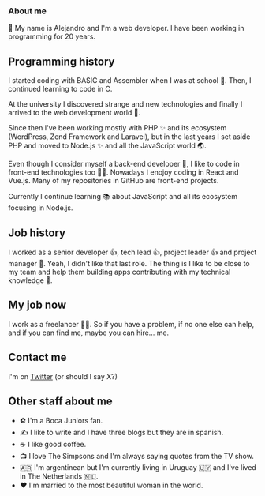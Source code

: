 ### About me

👋 My name is Alejandro and I'm a web developer. I have been working in programming for 20 years.

## Programming history

I started coding with BASIC and Assembler when I was at school 👦. Then, I continued learning to code in C.

At the university I discovered strange and new technologies and finally I arrived to the web development world 💪.

Since then I've been working mostly with PHP ✨ and its ecosystem (WordPress, Zend Framework and Laravel), but in the last years I set aside PHP and moved to Node.js ✨ and all the JavaScript world 🌏.

Even though I consider myself a back-end developer 🧌, I like to code in front-end technologies too 👨‍🎨. Nowadays I enojoy coding in React and Vue.js. Many of my repositories in GitHub are front-end projects.

Currently I continue learning 📚 about JavaScript and all its ecosystem focusing in Node.js.

## Job history
I worked as a senior developer 👍, tech lead 👍, project leader 👍 and project manager 🤮. Yeah, I didn't like that last role. The thing is I like to be close to my team and help them building apps contributing with my technical knowledge 🧠.

## My job now
I work as a freelancer 👨‍💻. So if you have a problem, if no one else can help, and if you can find me, maybe you can hire... me.

## Contact me
I'm on [Twitter](https://twitter.com/aadeluca_) (or should I say X?) 

## Other staff about me
- ⚽ I'm a Boca Juniors fan.
- ✍️ I like to write and I have three blogs but they are in spanish.
- ☕ I like good coffee.
- 📺 I love The Simpsons and I'm always saying quotes from the TV show.
- 🇦🇷 I'm argentinean but I'm currently living in Uruguay 🇺🇾 and I've lived in The Netherlands 🇳🇱.
- ❤️ I'm married to the most beautiful woman in the world.
